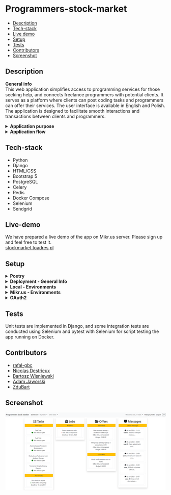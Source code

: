# Programmers-stock-market

* [Description](#description)
* [Tech-stack](#tech-stack)
* [Live demo](#live-demo)
* [Setup](#setup)
* [Tests](#tests)
* [Contributors](#contributors)
* [Screenshot](#screenshot)


## Description
<b>General info</b><br>
This web application simplifies access to programming services for those seeking help, and connects freelance programmers with potential clients. It serves as a platform where clients can post coding tasks and programmers can offer their services. The user interface is available in English and Polish. The application is designed to facilitate smooth interactions and transactions between clients and programmers.

<details><summary><b>Application purpose</b></summary>
The primary goal of this application is to create a marketplace where users can publish programming tasks and receive multiple offers from freelance programmers. Once the task is completed, clients can review the submitted solutions, accept them, and proceed with payment. This system aims to streamline the process of finding and hiring programming talent while ensuring quality and satisfaction for both parties involved.</details>

<details><summary><b>Application flow</b></summary>

1. Register and login
2. Select your role: client (CL) or contractor (CO)
3. (CL) Publish a task, set a budget, and define the task completion time
4. (CO) Find a task that matches your tech stack and respond with a price offer
5. (CL) Choose and accept an offer from a programmer
6. (CO) Prepare and submit your solution
7. (CL) Review the solution and accept or decline it
8. (CL/CO) If declined, discuss the issues or use an arbiter
9. (CL) If the solution is accepted, pay the programmer

</details>

## Tech-stack
<ul>
<li>Python</li>
<li>Django</li>
<li>HTML/CSS</li>
<li>Bootstrap 5</li>
<li>PostgreSQL</li>
<li>Celery</li>
<li>Redis</li>
<li>Docker Compose</li>
<li>Selenium</li>
<li>Sendgrid</li>
</ul>

## Live-demo
We have prepared a live demo of the app on Mikr.us server. Please sign up and feel free to test it.<br>
[stockmarket.toadres.pl](https://stockmarket.toadres.pl)

## Setup
<details><summary><b>Poetry</b></summary>
We use Poetry for dependency management and packaging.<br>

* Install dependencies: `poetry install`<br>
* Install with development packages: `poetry install --with dev --sync`
* More information about Poetry - [python-poetry.org/docs/basic-usage/#installing-dependencies](https://python-poetry.org/docs/basic-usage/#installing-dependencies)
</details>

<details><summary><b>Deployment - General Info</b></summary>

1. Select a folder depending on the installation you need.
<ul>
 <li> Local - deployment/local
 <li> Mikr.us - deployment/mikrus
 </ul>

2. Set the environment variables based on the env_example file. The description for each installation is below.
3. Open a terminal and build the Docker containers:
    ```bash
    docker-compose -f docker-compose.yml up --build -d
    ```

</details>

<details><summary><b>Local - Environments</b></summary>

To use app locally with docker, rename the env_example file to .env and set the environment variables:
```
# GLOBAL
DEBUG=True # for development
SECRET_KEY=<YOUR_SECRET_KEY>
ALLOWED_HOSTS=localhost,0.0.0.0
DJANGO_SETTINGS_MODULE=psmproject.settings.development
HOST_NAME=http://localhost:8000
# DATABASE
DB_ENGINE=django.db.backends.postgresql_psycopg2
POSTGRES_HOST=stock-market-db
POSTGRES_DB=postgres
POSTGRES_USER=postgres
POSTGRES_PASSWORD=postgres
POSTGRES_PORT=5432
# REDIS
REDIS_HOST=redis
REDIS_PORT=6379
```
</details>

<details><summary><b>Mikr.us - Environments</b></summary>

To use the Mikr.us server, rename the env_example file to .env and set the environment variables:
```
# GLOBAL
DJANGO_SETTINGS_MODULE=psmproject.settings.mikrus
HOST_NAME=https://host.name.com
IP4_PORT=<ip port>
SECRET_KEY=<key>
ALLOWED_HOSTS=localhost,0.0.0.0
# DATABASE
POSTGRES_ENGINE=django.db.backends.postgresql_psycopg2
POSTGRES_DB=db_name
POSTGRES_USER=db_user
POSTGRES_PASSWORD=db_pass
POSTGRES_HOST=stock-market-db
POSTGRES_PORT=5432
# REDIS
REDIS_HOST=redis
REDIS_PORT=6379
# MAIL
SENDGRID_API_KEY=<key>
DEFAULT_FROM_EMAIL=<email address>
# ADMIN CREDENTIALS
ADMIN_USER=<admin_user>
ADMIN_EMAIL=<adminuser@adminmail.mail>
ADMIN_PASS=<admin_password>
# DOCKER CONF
IP6_SUBNET=<ip6_subnet>
```
</details>

<details><summary><b>OAuth2</b></summary>
Before setting up providers in the application you must register your app on every provider developer console to retrieve client ID and secret.

Our app supports OAuth implementation for Google, LinkedIn and GitHub. If further details about provider specifics is needed please refer to this [link](https://docs.allauth.org/en/latest/socialaccount/providers/index.html).<br>
The callback URL to be set on provider developer console should look as follows: <br>
http://[your-domain]/accounts/[provider-name]/login/callback/

Steps to Configure OAuth Providers in the app:

1. Register Your Domain:
   - Through the admin panel, go to the "Sites" model.
   - Update the existing instance "example.com" with the domain you will use.

2. Configure the Provider:
   - Create a new instance in "Social Applications".
   - Choose the appropriate provider.
   - Enter the client ID and secret you retrieved when registering your app.
   - Add your domain (site) to the chosen sites.
   - Save the configuration.

For further documentation, please check [allauth documentation](https://docs.allauth.org/en/latest/index.html).
</details>


## Tests
Unit tests are implemented in Django, and some integration tests are conducted using Selenium and pytest with Selenium for script testing the app running on Docker.

## Contributors
- [rafal-gbc](https://github.com/rafal-gbc)
- [Nicolas Destrieux](https://github.com/ndestrieux)
- [Bartosz Wisniewski](https://github.com/bartwisniewski)
- [Adam Jaworski](https://github.com/adamj2k)
- [ZduBart](https://github.com/ZduBart)

## Screenshot
![Screenshot of task page](src/psmproject/project_static/default/images/screen.png)
